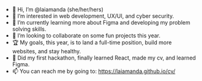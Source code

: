 - 👋 Hi, I’m @laiamanda (she/her/hers)
- 👀 I’m interested in web development, UX/UI, and cyber security.
- 🌱 I’m currently learning more about Figma and developing my problem solving skills.
- 💞️ I’m looking to collaborate on some fun projects this year.
- 🏆 My goals, this year, is to land a full-time position, build more websites, and stay healthy.
- 🥳 Did my first hackathon, finally learned React, made my cv, and learned Figma.
- 📫 You can reach me by going to: https://laiamanda.github.io/cv/

<!---
laiamanda/laiamanda is a ✨ special ✨ repository because its `README.md` (this file) appears on your GitHub profile.
You can click the Preview link to take a look at your changes.
--->
